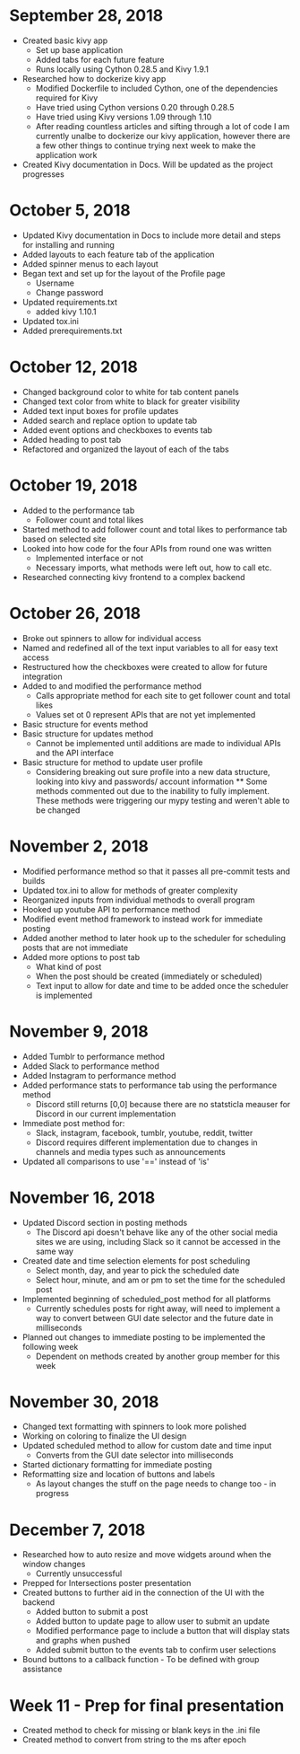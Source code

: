 # September 28, 2018
  - Created basic kivy app
    - Set up base application
    - Added tabs for each future feature
    - Runs locally using Cython 0.28.5 and Kivy 1.9.1
  - Researched how to dockerize kivy app
    - Modified Dockerfile to included Cython, one of the dependencies required for Kivy
    - Have tried using Cython versions 0.20 through 0.28.5
    - Have tried using Kivy versions 1.09 through 1.10
    - After reading countless articles and sifting through a lot of code I am currently unalbe to dockerize our kivy application, however there are a few other things to continue trying next week to make the application work
  - Created Kivy documentation in Docs. Will be updated as the project progresses

# October 5, 2018
  - Updated Kivy documentation in Docs to include more detail and steps for installing and running
  - Added layouts to each feature tab of the application
  - Added spinner menus to each layout
  - Began text and set up for the layout of the Profile page
    - Username
    - Change password
  - Updated requirements.txt
    - added kivy 1.10.1
  - Updated tox.ini
  - Added prerequirements.txt

# October 12, 2018
  - Changed background color to white for tab content panels
  - Changed text color from white to black for greater visibility
  - Added text input boxes for profile updates
  - Added search and replace option to update tab
  - Added event options and checkboxes to events tab
  - Added heading to post tab
  - Refactored and organized the layout of each of the tabs

# October 19, 2018
  - Added to the performance tab
    - Follower count and total likes
  - Started method to add follower count and total likes to performance tab based on selected site
  - Looked into how code for the four APIs from round one was written
    - Implemented interface or not
    - Necessary imports, what methods were left out, how to call etc.
  - Researched connecting kivy frontend to a complex backend

# October 26, 2018
  - Broke out spinners to allow for individual access
  - Named and redefined all of the text input variables to all for easy text access
  - Restructured how the checkboxes were created to allow for future integration
  - Added to and modified the performance method
    - Calls appropriate method for each site to get follower count and total likes
    - Values set ot 0 represent APIs that are not yet implemented
  - Basic structure for events method
  - Basic structure for updates method
    - Cannot be implemented until additions are made to individual APIs and the API interface
  - Basic structure for method to update user profile
    - Considering breaking out sure profile into a new data structure, looking into kivy and passwords/ account information
  ** Some methods commented out due to the inability to fully implement. These methods were triggering our mypy testing and weren't able to be changed

# November 2, 2018
  - Modified performance method so that it passes all pre-commit tests and builds
  - Updated tox.ini to allow for methods of greater complexity
  - Reorganized inputs from individual methods to overall program
  - Hooked up youtube API to performance method
  - Modified event method framework to instead work for immediate posting
  - Added another method to later hook up to the scheduler for scheduling posts that are not immediate
  - Added more options to post tab
    - What kind of post
    - When the post should be created (immediately or scheduled)
    - Text input to allow for date and time to be added once the scheduler is implemented

# November 9, 2018
  - Added Tumblr to performance method
  - Added Slack to performance method
  - Added Instagram to performance method
  - Added performance stats to performance tab using the performance method
    - Discord still returns [0,0] because there are no statsticla meauser for Discord in our current implementation
  - Immediate post method for:
    - Slack, instagram, facebook, tumblr, youtube, reddit, twitter
    - Discord requires different implementation due to changes in channels and media types such as announcements
  - Updated all comparisons to use '==' instead of 'is'

# November 16, 2018
  - Updated Discord section in posting methods
    - The Discord api doesn't behave like any of the other social media sites we are using, including Slack so it cannot be accessed in the same way
  - Created date and time selection elements for post scheduling
    - Select month, day, and year to pick the scheduled date
    - Select hour, minute, and am or pm to set the time for the scheduled post
  - Implemented beginning of scheduled_post method for all platforms
    - Currently schedules posts for right away, will need to implement a way to convert between GUI date selector and the future date in milliseconds
  - Planned out changes to immediate posting to be implemented the following week
    - Dependent on methods created by another group member for this week

# November 30, 2018
  - Changed text formatting with spinners to look more polished
  - Working on coloring to finalize the UI design
  - Updated scheduled method to allow for custom date and time input
    - Converts from the GUI date selector into milliseconds
  - Started dictionary formatting for immediate posting
  - Reformatting size and location of buttons and labels
    - As layout changes the stuff on the page needs to change too - in progress

# December 7, 2018
  - Researched how to auto resize and move widgets around when the window changes
    - Currently unsuccessful
  - Prepped for Intersections poster presentation
  - Created buttons to further aid in the connection of the UI with the backend
    - Added button to submit a post
    - Added button to update page to allow user to submit an update
    - Modified performance page to include a button that will display stats and graphs when pushed
    - Added submit button to the events tab to confirm user selections
  - Bound buttons to a callback function - To be defined with group assistance

# Week 11 - Prep for final presentation
  - Created method to check for missing or blank keys in the .ini file
  - Created method to convert from string to the ms after epoch
